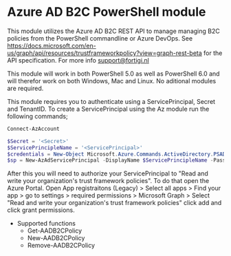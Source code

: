 # Azure AD B2C PowerShell module

This module utilizes the Azure AD B2C REST API to manage managing B2C policies from the PowerShell commandline or Azure DevOps. 
See https://docs.microsoft.com/en-us/graph/api/resources/trustframeworkpolicy?view=graph-rest-beta for the API specification. 
For more info support@fortigi.nl

This module will work in both PowerShell 5.0 as well as PowerShell 6.0 and will therefor work on both Windows, Mac and Linux. No aditional modules are required.

This module requires you to authenticate using a ServicePrincipal, Secret and TenantID. 
To create a ServicePrincipal using the Az module run the following commands;

```powershell
Connect-AzAccount

$Secret = '<Secret>'
$ServicePrincipleName = '<ServicePrincipal>'
$credentials = New-Object Microsoft.Azure.Commands.ActiveDirectory.PSADPasswordCredential -Property @{ StartDate=Get-Date; EndDate=Get-Date -Year 2024; Password=$Secret}
$sp = New-AzAdServicePrincipal -DisplayName $ServicePrincipleName -PasswordCredential $credentials
```

After this you will need to authorize your ServicePrincipal to "Read and write your organization's trust framework policies". To do that open the Azure Portal. Open App registraitons (Legacy) > Select all apps > Find your app > go to settings > required permissions > Microsoft Graph > Select "Read and write your organization's trust framework policies" click add and click grant permissions.



* Supported functions
  - Get-AADB2CPolicy
  - New-AADB2CPolicy
  - Remove-AADB2CPolicy

